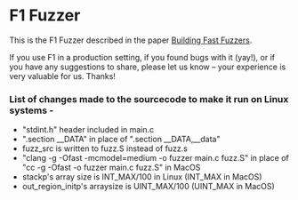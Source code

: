 # F1 Fuzzer

This is the F1 Fuzzer described in the paper [Building Fast
Fuzzers](https://arxiv.org/abs/1911.07707).

If you use F1 in a production setting, if you found bugs with it (yay!), or if
you have any suggestions to share, please let us know – your experience is very
valuable for us.  Thanks!


### List of changes made to the sourcecode to make it run on Linux systems - ###
- "stdint.h" header included in main.c
- ".section  \_\_DATA" in place of ".section  \_\_DATA,\_\_data"
- fuzz\_src is written to fuzz.S instead of fuzz.s
- "clang -g -Ofast -mcmodel=medium  -o fuzzer main.c fuzz.S" in place of "cc -g -Ofast -o fuzzer main.c fuzz.S" in MacOS
- stackp's array size is INT\_MAX/100 in Linux (INT\_MAX in MacOS)
- out\_region\_initp's arraysize is UINT\_MAX/100 (UINT\_MAX in MacOS)
